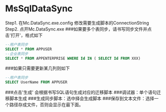# MsSqlDataSync
Step1. 在Mc.DataSync.exe.config 修改需要生成脚本的ConnectionString  
Step2. 点开Mc.DataSync.exe 
###如果要多个表同步，请书写同步文件并点击'打开'，格式如下 
```sql
--用户表同步
SELECT * FROM APPUSER
--企业表同步
SELECT * FROM APPENTERPRISE WHERE Id IN ( SELECT Id FROM XXX)
```
###如果只需要更新某几列则如下
```sql
--用户表同步		   
SELECT UserName FROM APPUSER   
```
###点击'生成' 会根据书写SQL语句生成对应的迁移脚本
###调试器：单个语句迁移脚本生成
###生成同步脚本：选中择会生成脚本
###保存到文本文件：选择一个路径存成文件，否则会显示在最下面。
